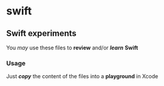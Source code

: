 # swift
## Swift experiments
You _may_ use these files to **review** and/or **_learn_** **Swift**
### Usage
Just **_copy_** the content of the files into a **playground** in Xcode

